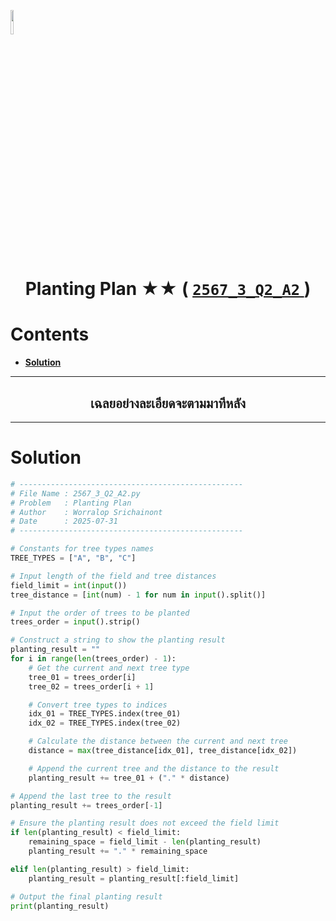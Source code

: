 <p align="left">
  <a href="../../README.md">
    <img src="../../../../Z99-OTHERS/00-common/00-back.png" style="width:10%">
  </a>
</p>

<div align="center">
  <h1>
    Planting Plan ★★ (
      <a href="https://drive.google.com/file/d/1Luxu2wqzZvYnYrAJkCIlvHvX__ANruyE/view?usp=sharing">
        <code>2567_3_Q2_A2</code>
      </a>
    )
  </h1>
</div>

# Contents

-   [**Solution**](#solution)

---

<div align="center">
  <h2>เฉลยอย่างละเอียดจะตามมาทีหลัง</h2>
</div>

---

# Solution

```python
# --------------------------------------------------
# File Name : 2567_3_Q2_A2.py
# Problem   : Planting Plan
# Author    : Worralop Srichainont
# Date      : 2025-07-31
# --------------------------------------------------

# Constants for tree types names
TREE_TYPES = ["A", "B", "C"]

# Input length of the field and tree distances
field_limit = int(input())
tree_distance = [int(num) - 1 for num in input().split()]

# Input the order of trees to be planted
trees_order = input().strip()

# Construct a string to show the planting result
planting_result = ""
for i in range(len(trees_order) - 1):
    # Get the current and next tree type
    tree_01 = trees_order[i]
    tree_02 = trees_order[i + 1]

    # Convert tree types to indices
    idx_01 = TREE_TYPES.index(tree_01)
    idx_02 = TREE_TYPES.index(tree_02)

    # Calculate the distance between the current and next tree
    distance = max(tree_distance[idx_01], tree_distance[idx_02])

    # Append the current tree and the distance to the result
    planting_result += tree_01 + ("." * distance)

# Append the last tree to the result
planting_result += trees_order[-1]

# Ensure the planting result does not exceed the field limit
if len(planting_result) < field_limit:
    remaining_space = field_limit - len(planting_result)
    planting_result += "." * remaining_space

elif len(planting_result) > field_limit:
    planting_result = planting_result[:field_limit]

# Output the final planting result
print(planting_result)
```
